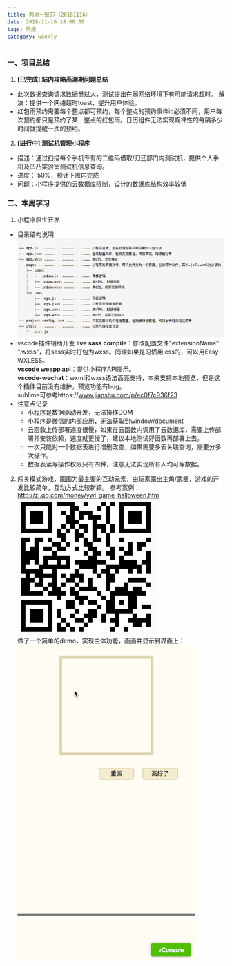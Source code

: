 ```yaml
---
title: 两周一报07（20181116）
date: 2018-11-16 18:00:00
tags: 周报
category: weekly
---
```

### 一、项目总结
1. **[已完成] 站内攻略高潮期问题总结**
  - 此次数据查询请求数据量过大，测试提出在弱网络环境下有可能请求超时。 解决：提供一个网络超时toast，提升用户体验。   
  - 红包雨预约需要每个整点都可预约，每个整点的预约事件id必须不同，用户每次预约都只是预约了某一整点的红包雨。日历组件无法实现规律性的每隔多少时间就提醒一次的预约。
2. **[进行中] 测试机管理小程序**
  - 描述：通过扫描每个手机专有的二维码借取/归还部门内测试机，提供个人手机及凹凸实验室测试机信息查询。
  - 进度： 50%，预计下周内完成
  - 问题：小程序提供的云数据库限制，设计的数据库结构效率较低

### 二、本周学习
1. 小程序原生开发
  - 目录结构说明
  ![小程序原生开发目录结构](../../img/weekly/07/miniprogram.png) 
  - vscode插件辅助开发
  **live sass compile**：修改配置文件"extensionName": ".wxss"，将sass实时打包为wxss。同理如果是习惯用less的，可以用Easy WXLESS。   
  **vscode weapp api**：提供小程序API提示。   
  **vscode-wechat**：wxml和wxss语法高亮支持，本来支持本地预览，但是这个插件目前没有维护，预览功能有bug。   
  sublime可参考https://www.jianshu.com/p/ec0f7c936f23   
  - 注意点记录  
    - 小程序是数据驱动开发，无法操作DOM   
    - 小程序是微信的内部应用，无法获取到window/document   
    - 云函数上传部署速度很慢，如果在云函数内调用了云数据库，需要上传部署并安装依赖，速度就更慢了，建议本地测试好函数再部署上去。   
    - 一次只能对一个数据表进行增删改查，如果需要多表关联查询，需要分多次操作。   
    - 数据表读写操作权限只有四种，注意无法实现所有人均可写数据。   

2. 闯关模式游戏，画画为最主要的互动元素，由玩家画出主角/武器，游戏的开发比较简单，互动方式比较新颖。
  参考案例： http://zj.qq.com/money/ywl_game_halloween.htm   
  ![demo QR](../../img/weekly/07/draw2playQR.png)   
  做了一个简单的demo，实现主体功能，画画并显示到界面上：   
  ![demo show](../../img/weekly/07/draw2play.gif)